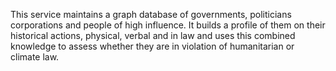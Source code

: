 This service maintains a graph database of governments, politicians corporations and people of high influence. It builds a profile of them on their historical actions, physical, verbal and in law and uses this combined knowledge to assess whether they are in violation of humanitarian or climate law.